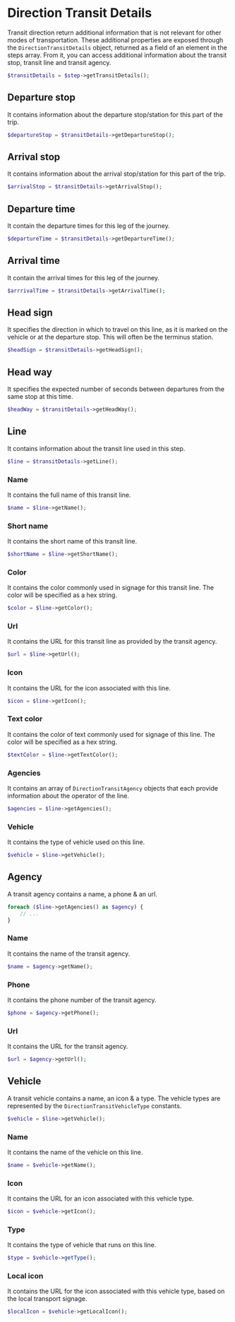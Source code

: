 # Direction Transit Details

Transit direction return additional information that is not relevant for other modes of transportation. These 
additional properties are exposed through the `DirectionTransitDetails` object, returned as a field of an element in 
the steps array. From it, you can access additional information about the transit stop, transit line and transit 
agency.

``` php
$transitDetails = $step->getTransitDetails();
```

## Departure stop

It contains information about the departure stop/station for this part of the trip.

``` php
$departureStop = $transitDetails->getDepartureStop();
```

## Arrival stop

It contains information about the arrival stop/station for this part of the trip.

``` php
$arrivalStop = $transitDetails->getArrivalStop();
```

## Departure time

It contain the departure times for this leg of the journey.

``` php
$departureTime = $transitDetails->getDepartureTime();
```

## Arrival time

It contain the arrival times for this leg of the journey.

``` php
$arrrivalTime = $transitDetails->getArrivalTime();
```

## Head sign

It specifies the direction in which to travel on this line, as it is marked on the vehicle or at the departure stop. 
This will often be the terminus station.

``` php
$headSign = $transitDetails->getHeadSign();
```

## Head way

It specifies the expected number of seconds between departures from the same stop at this time.

``` php
$headWay = $transitDetails->getHeadWay();
```

## Line

It contains information about the transit line used in this step.

``` php
$line = $transitDetails->getLine();
```

### Name

It contains the full name of this transit line.

``` php
$name = $line->getName();
```

### Short name

It contains the short name of this transit line.

``` php
$shortName = $line->getShortName();
```

### Color

It contains the color commonly used in signage for this transit line. The color will be specified as a hex string.

``` php
$color = $line->getColor();
```

### Url

It contains the URL for this transit line as provided by the transit agency.

``` php
$url = $line->getUrl();
```

### Icon

It contains the URL for the icon associated with this line.

``` php
$icon = $line->getIcon();
```

### Text color

It contains the color of text commonly used for signage of this line. The color will be specified as a hex string.

``` php
$textColor = $line->getTextColor();
```

### Agencies

It contains an array of `DirectionTransitAgency` objects that each provide information about the operator of the line.

``` php
$agencies = $line->getAgencies();
```

### Vehicle

It contains the type of vehicle used on this line.

``` php
$vehicle = $line->getVehicle();
```

## Agency

A transit agency contains a name, a phone & an url.

``` php
foreach ($line->getAgencies() as $agency) {
    // ...
}
```

### Name

It contains the name of the transit agency.

``` php
$name = $agency->getName();
```

### Phone

It contains the phone number of the transit agency.

``` php
$phone = $agency->getPhone();
```

### Url

It contains the URL for the transit agency.

``` php
$url = $agency->getUrl();
```

## Vehicle

A transit vehicle contains a name, an icon & a type. The vehicle types are represented by the 
`DirectionTransitVehicleType` constants.

``` php
$vehicle = $line->getVehicle();
```

### Name

It contains the name of the vehicle on this line.

``` php
$name = $vehicle->getName();
```

### Icon

It contains the URL for an icon associated with this vehicle type.

``` php
$icon = $vehicle->getIcon();
```

### Type

It contains the type of vehicle that runs on this line.

``` php
$type = $vehicle->getType();
```

### Local icon

It  contains the URL for the icon associated with this vehicle type, based on the local transport signage.

``` php
$localIcon = $vehicle->getLocalIcon();
```
